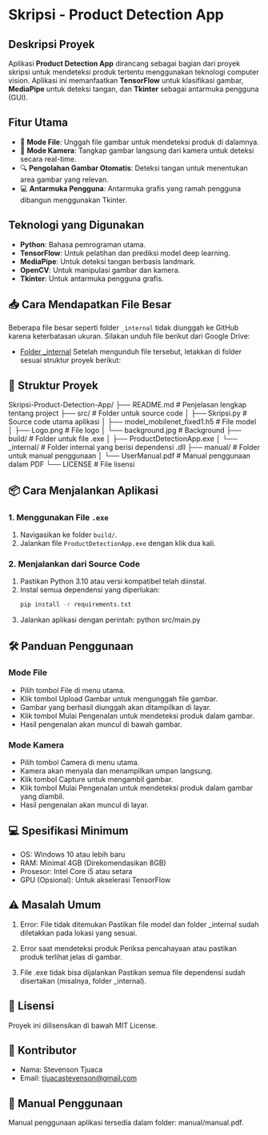 # Skripsi - Product Detection App

## Deskripsi Proyek
Aplikasi **Product Detection App** dirancang sebagai bagian dari proyek skripsi untuk mendeteksi produk tertentu menggunakan teknologi computer vision. Aplikasi ini memanfaatkan **TensorFlow** untuk klasifikasi gambar, **MediaPipe** untuk deteksi tangan, dan **Tkinter** sebagai antarmuka pengguna (GUI).


## Fitur Utama
- 📂 **Mode File**: Unggah file gambar untuk mendeteksi produk di dalamnya.
- 📸 **Mode Kamera**: Tangkap gambar langsung dari kamera untuk deteksi secara real-time.
- 🔍 **Pengolahan Gambar Otomatis**: Deteksi tangan untuk menentukan area gambar yang relevan.
- 💻 **Antarmuka Pengguna**: Antarmuka grafis yang ramah pengguna dibangun menggunakan Tkinter.

## Teknologi yang Digunakan
- **Python**: Bahasa pemrograman utama.
- **TensorFlow**: Untuk pelatihan dan prediksi model deep learning.
- **MediaPipe**: Untuk deteksi tangan berbasis landmark.
- **OpenCV**: Untuk manipulasi gambar dan kamera.
- **Tkinter**: Untuk antarmuka pengguna grafis.

## 📥 Cara Mendapatkan File Besar
Beberapa file besar seperti folder `_internal` tidak diunggah ke GitHub karena keterbatasan ukuran. Silakan unduh file berikut dari Google Drive:
- [Folder _internal](https://drive.google.com/drive/folders/1zyFqBbZv1z9fXSConalnXiVDJ0QYrt4c?usp=sharing)
Setelah mengunduh file tersebut, letakkan di folder sesuai struktur proyek berikut:


## 📂 Struktur Proyek

Skripsi-Product-Detection-App/
├── README.md                # Penjelasan lengkap tentang project
├── src/                     # Folder untuk source code
│   ├── Skripsi.py              # Source code utama aplikasi
│   ├── model_mobilenet_fixed1.h5 # File model
│   ├── Logo.png             # File logo
│   └── background.jpg       # Background
├── build/                   # Folder untuk file .exe
│   ├── ProductDetectionApp.exe
│   └── _internal/           # Folder internal yang berisi dependensi .dll
├── manual/                  # Folder untuk manual penggunaan
│   └── UserManual.pdf       # Manual penggunaan dalam PDF
└── LICENSE                  # File lisensi

## 📦 Cara Menjalankan Aplikasi

### 1. Menggunakan File `.exe`
1. Navigasikan ke folder `build/`.
2. Jalankan file `ProductDetectionApp.exe` dengan klik dua kali.

### 2. Menjalankan dari Source Code
1. Pastikan Python 3.10 atau versi kompatibel telah diinstal.
2. Instal semua dependensi yang diperlukan:
   ```bash
   pip install -r requirements.txt
3. Jalankan aplikasi dengan perintah:
    python src/main.py

## 🛠️ Panduan Penggunaan
### Mode File
- Pilih tombol File di menu utama.
- Klik tombol Upload Gambar untuk mengunggah file gambar.
- Gambar yang berhasil diunggah akan ditampilkan di layar.
- Klik tombol Mulai Pengenalan untuk mendeteksi produk dalam gambar.
- Hasil pengenalan akan muncul di bawah gambar.

### Mode Kamera
- Pilih tombol Camera di menu utama.
- Kamera akan menyala dan menampilkan umpan langsung.
- Klik tombol Capture untuk mengambil gambar.
- Klik tombol Mulai Pengenalan untuk mendeteksi produk dalam gambar yang diambil.
- Hasil pengenalan akan muncul di layar.

## 💻 Spesifikasi Minimum
- OS: Windows 10 atau lebih baru
- RAM: Minimal 4GB (Direkomendasikan 8GB)
- Prosesor: Intel Core i5 atau setara
- GPU (Opsional): Untuk akselerasi TensorFlow

## ⚠️ Masalah Umum
1. Error: File tidak ditemukan
Pastikan file model dan folder _internal sudah diletakkan pada lokasi yang sesuai.

2. Error saat mendeteksi produk
Periksa pencahayaan atau pastikan produk terlihat jelas di gambar.

3. File .exe tidak bisa dijalankan
Pastikan semua file dependensi sudah disertakan (misalnya, folder _internal).

## 📜 Lisensi
Proyek ini dilisensikan di bawah MIT License.

## 👤 Kontributor
- Nama: Stevenson Tjuaca
- Email: tjuacastevenson@gmail.com

## 📘 Manual Penggunaan
Manual penggunaan aplikasi tersedia dalam folder:
manual/manual.pdf.
